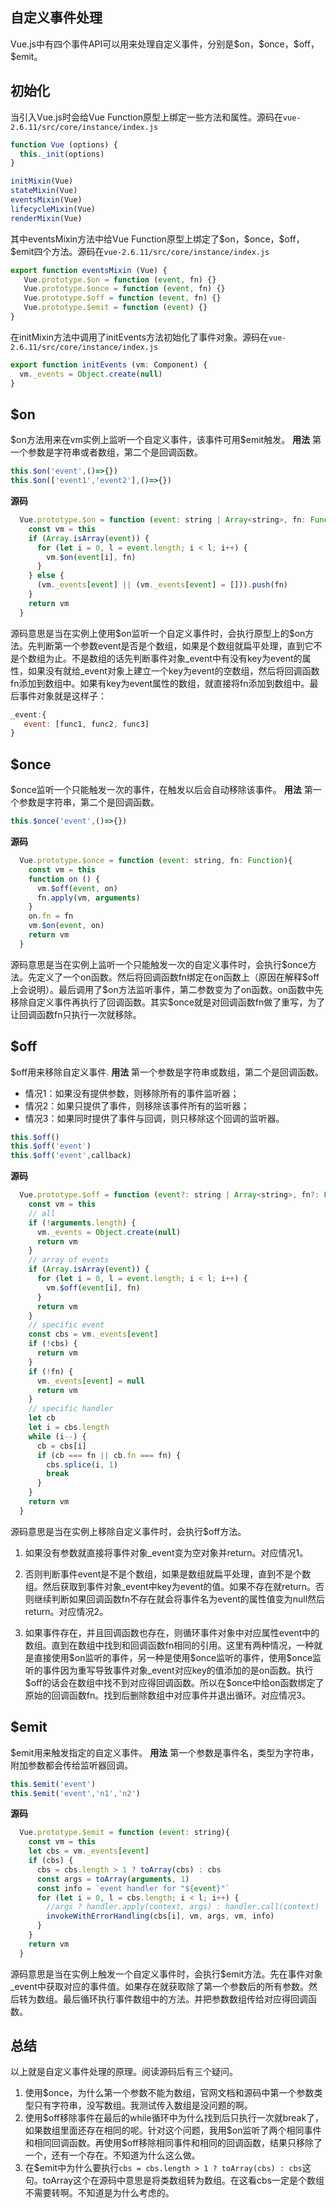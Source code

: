 ## 自定义事件处理
Vue.js中有四个事件API可以用来处理自定义事件，分别是\$on，\$once，\$off，\$emit。

## 初始化
当引入Vue.js时会给Vue Function原型上绑定一些方法和属性。源码在`vue-2.6.11/src/core/instance/index.js`
```javascript
function Vue (options) {
  this._init(options)
}

initMixin(Vue)
stateMixin(Vue)
eventsMixin(Vue)
lifecycleMixin(Vue)
renderMixin(Vue)
```
其中eventsMixin方法中给Vue Function原型上绑定了\$on，\$once，\$off，\$emit四个方法。源码在`vue-2.6.11/src/core/instance/index.js`
```javascript
export function eventsMixin (Vue) {
   Vue.prototype.$on = function (event, fn) {}
   Vue.prototype.$once = function (event, fn) {}
   Vue.prototype.$off = function (event, fn) {}
   Vue.prototype.$emit = function (event) {}
}
```
在initMixin方法中调用了initEvents方法初始化了事件对象。源码在`vue-2.6.11/src/core/instance/index.js`
```javascript
export function initEvents (vm: Component) {
  vm._events = Object.create(null)
}
```
## $on
\$on方法用来在vm实例上监听一个自定义事件，该事件可用$emit触发。
**用法**
第一个参数是字符串或者数组，第二个是回调函数。
```javascript
this.$on('event',()=>{})
this.$on(['event1','event2'],()=>{})
```
**源码**
```javascript
  Vue.prototype.$on = function (event: string | Array<string>, fn: Function){
    const vm = this
    if (Array.isArray(event)) {
      for (let i = 0, l = event.length; i < l; i++) {
        vm.$on(event[i], fn)
      }
    } else {
      (vm._events[event] || (vm._events[event] = [])).push(fn)
    }
    return vm
  }
```
源码意思是当在实例上使用\$on监听一个自定义事件时，会执行原型上的$on方法。先判断第一个参数event是否是个数组，如果是个数组就扁平处理，直到它不是个数组为止。不是数组的话先判断事件对象_event中有没有key为event的属性，如果没有就给_event对象上建立一个key为event的空数组，然后将回调函数fn添加到数组中。如果有key为event属性的数组，就直接将fn添加到数组中。最后事件对象就是这样子：

```javascript
_event:{
   event: [func1, func2, func3]
}
```
## $once
$once监听一个只能触发一次的事件，在触发以后会自动移除该事件。
**用法**
第一个参数是字符串，第二个是回调函数。
```javascript
this.$once('event',()=>{})
```
**源码**
```javascript
  Vue.prototype.$once = function (event: string, fn: Function){
    const vm = this
    function on () {
      vm.$off(event, on)
      fn.apply(vm, arguments)
    }
    on.fn = fn
    vm.$on(event, on)
    return vm
  }
```
源码意思是当在实例上监听一个只能触发一次的自定义事件时，会执行\$once方法。先定义了一个on函数。然后将回调函数fn绑定在on函数上（原因在解释\$off上会说明）。最后调用了\$on方法监听事件，第二参数变为了on函数。on函数中先移除自定义事件再执行了回调函数。其实\$once就是对回调函数fn做了重写，为了让回调函数fn只执行一次就移除。
## $off
$off用来移除自定义事件.
**用法**
第一个参数是字符串或数组，第二个是回调函数。
- 情况1：如果没有提供参数，则移除所有的事件监听器；
- 情况2：如果只提供了事件，则移除该事件所有的监听器；
- 情况3：如果同时提供了事件与回调，则只移除这个回调的监听器。
```javascript
this.$off()
this.$off('event')
this.$off('event',callback)
```
**源码**
```javascript
  Vue.prototype.$off = function (event?: string | Array<string>, fn?: Function){
    const vm = this
    // all
    if (!arguments.length) {
      vm._events = Object.create(null)
      return vm
    }
    // array of events
    if (Array.isArray(event)) {
      for (let i = 0, l = event.length; i < l; i++) {
        vm.$off(event[i], fn)
      }
      return vm
    }
    // specific event
    const cbs = vm._events[event]
    if (!cbs) {
      return vm
    }
    if (!fn) {
      vm._events[event] = null
      return vm
    }
    // specific handler
    let cb
    let i = cbs.length
    while (i--) {
      cb = cbs[i]
      if (cb === fn || cb.fn === fn) {
        cbs.splice(i, 1)
        break
      }
    }
    return vm
  }
```
源码意思是当在实例上移除自定义事件时，会执行\$off方法。

1. 如果没有参数就直接将事件对象_event变为空对象并return。对应情况1。

2. 否则判断事件event是不是个数组，如果是数组就扁平处理，直到不是个数组。然后获取到事件对象_event中key为event的值。如果不存在就return。否则继续判断如果回调函数fn不存在就会将事件名为event的属性值变为null然后return。对应情况2。

3. 如果事件存在，并且回调函数也存在，则循环事件对象中对应属性event中的数组。直到在数组中找到和回调函数fn相同的引用。这里有两种情况，一种就是直接使用\$on监听的事件，另一种是使用\$once监听的事件，使用\$once监听的事件因为重写导致事件对象_event对应key的值添加的是on函数。执行\$off的话会在数组中找不到对应得回调函数。所以在\$once中给on函数绑定了原始的回调函数fn。找到后删除数组中对应事件并退出循环。对应情况3。
## $emit
$emit用来触发指定的自定义事件。
**用法**
第一个参数是事件名，类型为字符串，附加参数都会传给监听器回调。
```javascript
this.$emit('event')
this.$emit('event','n1','n2')
```
**源码**
```javascript
  Vue.prototype.$emit = function (event: string){
    const vm = this
    let cbs = vm._events[event]
    if (cbs) {
      cbs = cbs.length > 1 ? toArray(cbs) : cbs
      const args = toArray(arguments, 1)
      const info = `event handler for "${event}"`
      for (let i = 0, l = cbs.length; i < l; i++) {
      	//args ? handler.apply(context, args) : handler.call(context)
        invokeWithErrorHandling(cbs[i], vm, args, vm, info)
      }
    }
    return vm
  }
```
源码意思是当在实例上触发一个自定义事件时，会执行\$emit方法。先在事件对象_event中获取对应的事件值。如果存在就获取除了第一个参数后的所有参数。然后转为数组。最后循环执行事件数组中的方法。并把参数数组传给对应得回调函数。

## 总结
以上就是自定义事件处理的原理。阅读源码后有三个疑问。
1. 使用$once，为什么第一个参数不能为数组，官网文档和源码中第一个参数类型只有字符串，没写数组。我测试传入数组是没问题的啊。
2. 使用\$off移除事件在最后的while循环中为什么找到后只执行一次就break了，如果数组里面还存在相同的呢。针对这个问题，我用\$on监听了两个相同事件和相同回调函数。再使用$off移除相同事件和相同的回调函数，结果只移除了一个，还有一个存在。不知道为什么这么做。
3. 在$emit中为什么要执行`cbs = cbs.length > 1 ? toArray(cbs) : cbs`这句。toArray这个在源码中意思是将类数组转为数组。在这看cbs一定是个数组不需要转啊。不知道是为什么考虑的。
